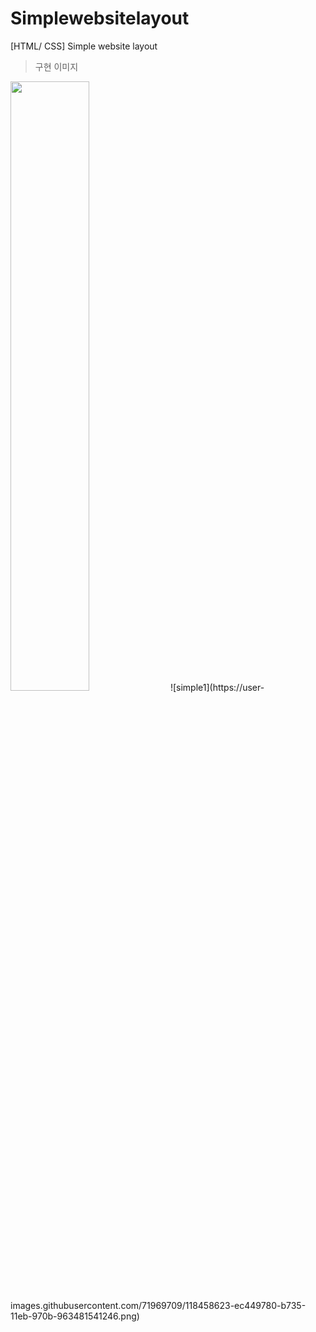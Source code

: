 # Simplewebsitelayout
[HTML/ CSS] Simple website layout


>구현 이미지
<img src="https://user-images.githubusercontent.com/71969709/118458623-ec449780-b735-11eb-970b-963481541246.png" width="50%">
![simple1](https://user-images.githubusercontent.com/71969709/118458623-ec449780-b735-11eb-970b-963481541246.png)
